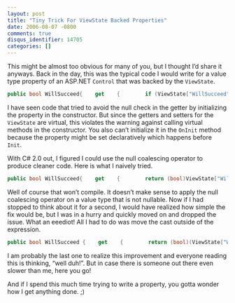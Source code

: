 ```yaml
---
layout: post
title: "Tiny Trick For ViewState Backed Properties"
date: 2006-08-07 -0800
comments: true
disqus_identifier: 14705
categories: []
---
```

This might be almost too obvious for many of you, but I thought I’d
share it anyways. Back in the day, this was the typical code I would
write for a value type property of an ASP.NET `Control` that was backed
by the `ViewState`.

```csharp
public bool WillSucceed{    get    {        if (ViewState["WillSucceed"] == null)            return false;        return (bool)ViewState["WillSucceed"];    }    set    {        ViewState["WillSucceed"] = value;    } }
```

I have seen code that tried to avoid the null check in the getter by
initializing the property in the constructor. But since the getters and
setters for the `ViewState` are virtual, this violates the warning
against calling virtual methods in the constructor. You also can’t
initialize it in the `OnInit` method because the property might be set
declaratively which happens before `Init`.

With C\# 2.0 out, I figured I could use the null coalescing operator to
produce cleaner code. Here is what I naively tried.

```csharp
public bool WillSucceed{    get    {        return (bool)ViewState["WillSucceed"] ?? false;    }    set    {        ViewState["WillSucceed"] = value;    }}
```

Well of course that won’t compile. It doesn’t make sense to apply the
null coalescing operator on a value type that is not nullable. Now if I
had stopped to think about it for a second, I would have realized how
simple the fix would be, but I was in a hurry and quickly moved on and
dropped the issue. What an eeediot! All I had to do was move the cast
outside of the expression.

```csharp
public bool WillSucceed {    get    {        return (bool)(ViewState["WillSucceed"] ?? false);    }    set    {        ViewState["WillSucceed"] = value;    }}
```

I am probably the last one to realize this improvement and everyone
reading this is thinking, “well duh!”. But in case there is someone out
there even slower than me, here you go!

And if I spend this much time trying to write a property, you gotta
wonder how I get anything done. ;)

